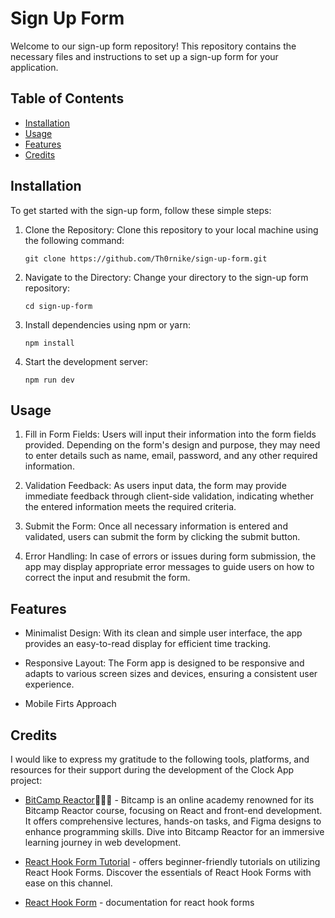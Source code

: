 # Sign Up Form

Welcome to our sign-up form repository! This repository contains the necessary files and instructions to set up a sign-up form for your application.

## Table of Contents

- [Installation](#installation)
- [Usage](#usage)
- [Features](#features)
- [Credits](#credits)

## Installation

To get started with the sign-up form, follow these simple steps:

1. Clone the Repository: Clone this repository to your local machine using the following command:

   `git clone https://github.com/Th0rnike/sign-up-form.git`

2. Navigate to the Directory: Change your directory to the sign-up form repository:

   `cd sign-up-form`

3. Install dependencies using npm or yarn:

   `npm install`

4. Start the development server:

   `npm run dev`

## Usage

1. Fill in Form Fields: Users will input their information into the form fields provided. Depending on the form's design and purpose, they may need to enter details such as name, email, password, and any other required information.

2. Validation Feedback: As users input data, the form may provide immediate feedback through client-side validation, indicating whether the entered information meets the required criteria.

3. Submit the Form: Once all necessary information is entered and validated, users can submit the form by clicking the submit button.

4. Error Handling: In case of errors or issues during form submission, the app may display appropriate error messages to guide users on how to correct the input and resubmit the form.

## Features

- Minimalist Design: With its clean and simple user interface, the app provides an easy-to-read display for efficient time tracking.

- Responsive Layout: The Form app is designed to be responsive and adapts to various screen sizes and devices, ensuring a consistent user experience.

- Mobile Firts Approach

## Credits

I would like to express my gratitude to the following tools, platforms, and resources for their support during the development of the Clock App project:

- [BitCamp Reactor](https://reactor.bitcamp.ge/)👨🏻‍💻 - Bitcamp is an online academy renowned for its Bitcamp Reactor course, focusing on React and front-end development. It offers comprehensive lectures, hands-on tasks, and Figma designs to enhance programming skills. Dive into Bitcamp Reactor for an immersive learning journey in web development.

- [React Hook Form Tutorial](https://www.youtube.com/watch?v=cc_xmawJ8Kg&list=LL&index=2&t=1287s) - offers beginner-friendly tutorials on utilizing React Hook Forms. Discover the essentials of React Hook Forms with ease on this channel.

- [React Hook Form](https://react-hook-form.com/get-started) - documentation for react hook forms
